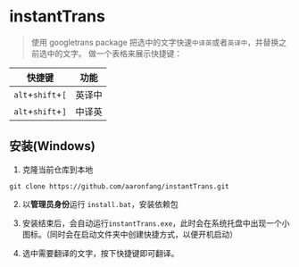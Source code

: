 # instantTrans
> 使用 googletrans package 把选中的文字快速`中译英`或者`英译中`，并替换之前选中的文字。
做一个表格来展示快捷键：


| 快捷键       | 功能   |
|-------------|--------|
| `alt`+`shift`+`[` | 英译中 |
| `alt`+`shift`+`]` | 中译英 |

## 安装(Windows)
1. 克隆当前仓库到本地  
```shell
git clone https://github.com/aaronfang/instantTrans.git
```  

2. 以**管理员身份**运行 `install.bat`，安装依赖包

3. 安装结束后，会自动运行`instantTrans.exe`，此时会在系统托盘中出现一个小图标。（同时会在启动文件夹中创建快捷方式，以便开机启动） 

4. 选中需要翻译的文字，按下快捷键即可翻译。